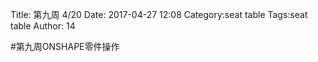 Title: 第九周 4/20
Date: 2017-04-27 12:08
Category:seat table
Tags:seat table
Author: 14



<!-- PELICAN_END_SUMMARY -->


#第九周ONSHAPE零件操作
 
 <!-- 導入 Brython 標準程式庫 -->
 
<script src="../data/Brython-3.3.1/brython.js"></script>
<script src="../data/brython-3.3.1.tar"></script>
 
<!-- 啟動 Brython -->
<script>
window.onload=function(){
// 設定 data/py 為共用程式路徑
brython({debug:1, pythonpath:['./../data/py']});
}
</script>
 
<!-- 以下實際利用  Brython 畫四連桿 trace point 路徑-->
<!--canvas id="fourbar" width="800" height="600"></canvas>

<div id="container" width="800" height="600"></div>
 
<script type="text/python3">
from browser import document as doc
from browser import html
import math
# 導入 fourbar 
import fourbar
# 準備繪圖畫布
canvas = doc["fourbar"]
ctx = canvas.getContext("2d")
 
# y 軸向上移動 pixel 數
y_lift = 150
 
# 將 y 轉為向上為正
def newy(y):
    return (canvas.height - y - y_lift)
 
# 所有尺寸放大倍數
ratio = 4
 
# 畫線函式
def line(ctx, ax, ay, bx, by, width=1, color='blue'):
    ctx.beginPath()
    ctx.strokeStyle = color
    ctx.lineWidth = width
    # 直接轉換 y 座標
    ctx.moveTo(ax*ratio, newy(ay*ratio))
    ctx.lineTo(bx*ratio, newy(by*ratio))
    ctx.stroke()
    ctx.closePath()
 
degree = math.pi/180
ax = 60
ay = 0
bx = 120
by = 0
bac = 0
ac = 30
cd = 50
db = 60
ce = 50
ed = 50
 
# 利用 fourbar 物件建立案例
f = fourbar.fourbar(ax = 60, ay = 0, bx = 120, by = 0, bac = 0, ac = 30, cd = 50, db = 60, ce = 50, ed = 50)
 
# 兩條軸線
#line(ctx, 0, 0, 0, 100, 3, 'blue')
#line(ctx, 0, 0, 100, 0, 3, 'blue')
# base line
#line(ctx, ax, ay, bx, by, 3, 'red')
f.bac = 0
for j in range(10):
    f.ce = 50 - j *3
    # link1
    line(ctx, f.ax, f.ay, f.cx, f.cy, 3, 'blue')
    # link2
    line(ctx, f.cx, f.cy, f.dx, f.dy, 3, 'blue')
    # link3
    line(ctx, f.dx, f.dy, f.bx, f.by, 3, 'blue')
    # triangle sides
    line(ctx, f.cx, f.cy, f.ex, f.ey, 1, 'black')
    line(ctx, f.dx, f.dy, f.ex, f.ey, 1, 'black')
    # 進入 e 點輪廓繪製流程
    # f.bac = 0 開始繪圖
    # 直接轉換 y 座標
    ctx.moveTo(f.ex*ratio, newy(f.ey*ratio))
    ctx.beginPath()
    ctx.strokeStyle = 'red'
    ctx.lineWidth = 1
    for i in range(0, 365, 5):
        f.bac = i *degree
        ctx.lineTo(f.ex*ratio, newy(f.ey*ratio))
    ctx.stroke()
    ctx.closePath()
</script>
<pre>            </pre>




心得:頗有成就感

